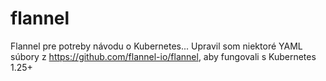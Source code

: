 # flannel
Flannel pre potreby návodu o Kubernetes... Upravil som niektoré YAML súbory z https://github.com/flannel-io/flannel, aby fungovali s Kubernetes 1.25+
